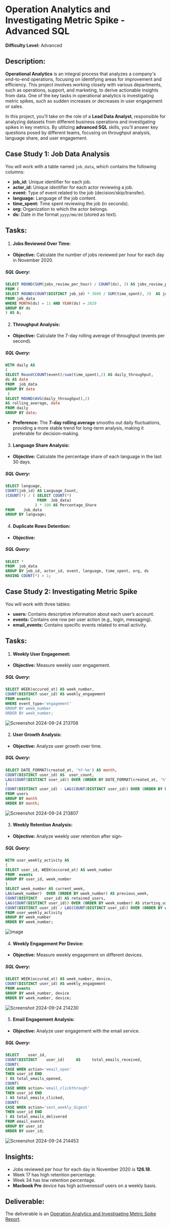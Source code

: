 # Operation Analytics and Investigating Metric Spike - Advanced SQL

__Difficulty Level:__ Advanced

## Description:

__Operational Analytics__ is an integral process that analyzes a company's end-to-end operations, focusing on identifying areas for improvement and efficiency. This project involves working closely with various departments, such as operations, support, and marketing, to derive actionable insights from data. One of the key tasks in operational analytics is investigating metric spikes, such as sudden increases or decreases in user engagement or sales.

In this project, you'll take on the role of a __Lead Data Analyst__, responsible for analyzing datasets from different business operations and investigating spikes in key metrics. 
By utilizing __advanced SQL__ skills, you'll answer key questions posed by different teams, focusing on throughput analysis, language share, and user engagement.

## Case Study 1: Job Data Analysis

You will work with a table named `job_data`, which contains the following columns:

- __job_id:__ Unique identifier for each job.
- __actor_id:__ Unique identifier for each actor reviewing a job.
- __event:__ Type of event related to the job (decision/skip/transfer).
- __language:__ Language of the job content.
- __time_spent:__ Time spent reviewing the job (in seconds).
- __org:__ Organization to which the actor belongs.
- __ds:__ Date in the format `yyyy/mm/dd` (stored as text).

## Tasks:

1. #### Jobs Reviewed Over Time:

- __Objective:__ Calculate the number of jobs reviewed per hour for each day in November 2020.

##### SQL Query:
```sql
SELECT ROUND(SUM(jobs_review_per_hour) / COUNT(ds), 3) AS jobs_review_per_hour_per_day
FROM (
SELECT ROUND(COUNT(DISTINCT job_id) * 3600 / SUM(time_spent), 3)  AS jobs_review_per_hour,    ds  
FROM job_data    
WHERE MONTH(ds) = 11 AND YEAR(ds) = 2020  
GROUP BY ds
) AS A;
```

2. #### Throughput Analysis:

- __Objective:__ Calculate the 7-day rolling average of throughput (events per second).

##### SQL Query:
```sql
WITH daily AS
(
SELECT Round(COUNT(event)/sum(time_spent),2) AS daily_throughput,
ds AS date
FROM  job_data
GROUP BY date
 )
SELECT ROUND(AVG(daily_throughput),2)    
AS rolling_average, date
FROM daily
GROUP BY date;
```
- __Preference:__ The __7-day rolling average__ smooths out daily fluctuations, providing a more stable trend for long-term analysis, making it preferable for decision-making.

3. #### Language Share Analysis:

- __Objective:__ Calculate the percentage share of each language in the last 30 days.

##### SQL Query:
```sql
SELECT language, 
COUNT(job_id) AS Language_Count,
(COUNT(*) / ( SELECT COUNT(*)    
              FROM  Job_data)
             ) * 100 AS Percentage_Share
FROM    Job_data
GROUP BY language;
```
4. #### Duplicate Rows Detention:

- __Objective:__ 

##### SQL Query:
```sql
SELECT *
FROM  job_data
GROUP BY job_id, actor_id, event, language, time_spent, org, ds
HAVING COUNT(*) > 1;
```

## Case Study 2: Investigating Metric Spike

You will work with three tables:

- __users:__ Contains descriptive information about each user’s account.
- __events:__ Contains one row per user action (e.g., login, messaging).
- __email_events:__ Contains specific events related to email activity.

## Tasks:

1. #### Weekly User Engagement:

- __Objective:__ Measure weekly user engagement.

##### SQL Query:
```sql
SELECT WEEK(occured_at) AS week_number,
COUNT(DISTINCT user_id) AS weekly_engagement
FROM events
WHERE event_type='engagement’
GROUP BY week_number
ORDER BY week_number;
```
![Screenshot 2024-09-24 213708](https://github.com/user-attachments/assets/36638187-0b86-4509-a2a4-51e9e4d1d435)


2. #### User Growth Analysis:

- __Objective:__ Analyze user growth over time.

##### SQL Query:
```sql
SELECT DATE_FORMAT(created_at, '%Y-%m') AS month,
COUNT(DISTINCT user_id) AS  user_count,    
LAG(COUNT(DISTINCT user_id)) OVER (ORDER BY DATE_FORMAT(created_at, '%Y-%m')) AS previous_user_count,
(
COUNT(DISTINCT user_id) - LAG(COUNT(DISTINCT user_id)) OVER (ORDER BY DATE_FORMAT(created_at, '%Y-%m'))) / LAG(COUNT(DISTINCT user_id)) OVER (ORDER BY DATE_FORMAT(created_at, '%Y-%m')) * 100 AS growth_percentage
FROM users
GROUP BY month
ORDER BY month;
```
![Screenshot 2024-09-24 213807](https://github.com/user-attachments/assets/d87f38ff-5d0e-429c-a73f-4147d836ed53)

3. #### Weekly Retention Analysis:

- __Objective:__ Analyze weekly user retention after sign-

##### SQL Query:
```sql
WITH user_weekly_activity AS 
(   
SELECT user_id, WEEK(occured_at) AS week_number    
FROM  events  
GROUP BY user_id, week_number
) 
SELECT week_number AS current_week,
LAG(week_number)  OVER (ORDER BY week_number) AS previous_week,   
COUNT(DISTINCT   user_id) AS retained_users,
LAG(COUNT(DISTINCT user_id)) OVER (ORDER BY week_number) AS starting_users,  
COUNT(DISTINCT user_id) / LAG(COUNT(DISTINCT user_id)) OVER (ORDER BY week_number) * 100 AS retention_percentage
FROM user_weekly_activity
GROUP BY week_number
ORDER BY week_number; 
```
![image](https://github.com/user-attachments/assets/04bc207d-74f2-46c2-b8ef-163109b3698b)

4. #### Weekly Engagement Per Device:

- __Objective:__ Measure weekly engagement on different devices.

##### SQL Query:
```sql
SELECT WEEK(occured_at) AS week_number, device,   
COUNT(DISTINCT user_id) AS weekly_engagement
FROM events
GROUP BY week_number, device
ORDER BY week_number, device;
```
![Screenshot 2024-09-24 214230](https://github.com/user-attachments/assets/d9ec650e-9944-4a86-b327-bd073581fb81)

5. #### Email Engagement Analysis:

- __Objective:__ Analyze user engagement with the email service.

##### SQL Query:
```sql
SELECT    user_id,   
COUNT(DISTINCT    user_id)     AS     total_emails_received,    
COUNT(
CASE WHEN action='email_open' 
THEN user_id END
) AS total_emails_opened,    
COUNT(
CASE WHEN action='email_clickthrough' 
THEN user_id END
) AS total_emails_clicked,   
COUNT(
CASE WHEN action='sent_weekly_digest' 
THEN user_id END
) AS total_emails_delivered
FROM email_events
GROUP BY user_id
ORDER BY user_id;
```
![Screenshot 2024-09-24 214453](https://github.com/user-attachments/assets/2d9a6422-ad5f-4ee4-bce3-7f300f35d453)


## Insights:

- Jobs reviewed per hour for each day in November 2020 is __126.18__.
- Week 17 has high retention percentage.
- Week 34 has low retention percentage.
- __Macbook Pro__ device has high activenessof users on a weekly basis.

## Deliverable:

The deliverable is an [Operation Analytics and Investigating Metric Spike Report]().






